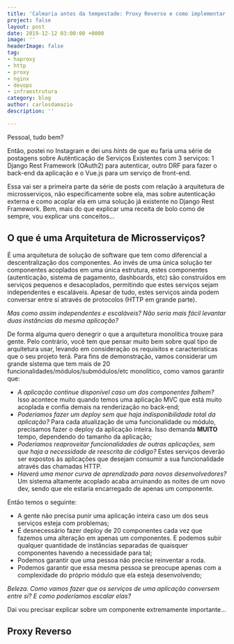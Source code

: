 ```yaml
---
title: 'Calmaria antes da tempestade: Proxy Reverso e como implementar um'
project: false
layout: post
date: 2019-12-12 03:00:00 +0000
image: ''
headerImage: false
tag:
- haproxy
- http
- proxy
- nginx
- devops
- infraestrutura
category: blog
author: carlosdamazio
description: ''

---
```

Pessoal, tudo bem?

Então, postei no Instagram e dei uns _hints_ de que eu faria uma série de postagens sobre Autênticação de Serviços Existentes com 3 serviços: 1 Django Rest Framework (OAuth2) para autenticar, outro DRF para fazer o back-end da aplicação e o Vue.js para um serviço de front-end.

Essa vai ser a primeira parte da série de posts com relação à arquitetura de microsserviços, não especificamente sobre ela, mas sobre autenticação externa e como acoplar ela em uma solução já existente no Django Rest Framework. Bem, mais do que explicar uma receita de bolo como de sempre, vou explicar uns conceitos...

## O que é uma Arquitetura de Microsserviços?

É uma arquitetura de solução de software que tem como diferencial a descentralização dos componentes. Ao invés de uma única solução ter componentes acoplados em uma única estrutura, estes componentes (autenticação, sistema de pagamento, dashboards, etc) são construídos em serviços pequenos e desacoplados, permitindo que estes serviços sejam independentes e escaláveis. Apesar de tudo, estes serviços ainda podem conversar entre sí através de protocolos (HTTP em grande parte).

_Mas como assim independentes e escaláveis? Não seria mais fácil levantar duas instâncias da mesma aplicação?_

De forma alguma quero denegrir o que a arquitetura monolítica trouxe para gente. Pelo contrário, você tem que pensar muito bem sobre qual tipo de arquitetura usar, levando em consideração os requisitos e características que o seu projeto terá. Para fins de demonstração, vamos considerar um grande sistema que tem mais de 20 funcionalidades/módulos/submódulos/etc monolítico, como vamos garantir que:

* _A aplicação continue disponível caso um dos componentes falhem?_ Isso acontece muito quando temos uma aplicação MVC que está muito acoplada e confia demais na renderização no back-end;
* _Poderíamos fazer um deploy sem que haja indisponibilidade total da aplicação?_ Para cada atualização de uma funcionalidade ou módulo, precisamos fazer o deploy da aplicação inteira. Isso demanda **MUITO** tempo, dependendo do tamanho da aplicação;
* _Poderíamos reaproveitar funcionalidades de outras aplicações, sem que haja a necessidade de reescrita de código?_ Estes serviços deverão ser expostos às aplicações que desejam consumir a sua funcionalidade através das chamadas HTTP.
* _Haverá uma menor curva de aprendizado para novos desenvolvedores?_ Um sistema altamente acoplado acaba arruinando as noites de um novo dev, sendo que ele estaria encarregado de apenas um componente.

Então temos o seguinte:

* A gente não precisa punir uma aplicação inteira caso um dos seus serviços esteja com problemas;
* É desnecessário fazer deploy de 20 componentes cada vez que fazemos uma alteração em apenas um componentes. E podemos subir qualquer quantidade de instâncias separadas de quaisquer componentes havendo a necessidade para tal;
* Podemos garantir que uma pessoa não precise reinventar a roda.
* Podemos garantir que essa mesma pessoa se preocupe apenas com a complexidade do próprio módulo que ela esteja desenvolvendo;

_Beleza. Como vamos fazer que os serviços de uma aplicação conversem entre sí? E como poderíamos escalar elas?_

Dai vou precisar explicar sobre um componente extremamente importante...

## Proxy Reverso
